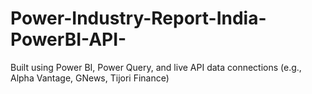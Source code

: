 # Power-Industry-Report-India-PowerBI-API-
Built using Power BI, Power Query, and live API data connections (e.g., Alpha Vantage, GNews, Tijori Finance)
